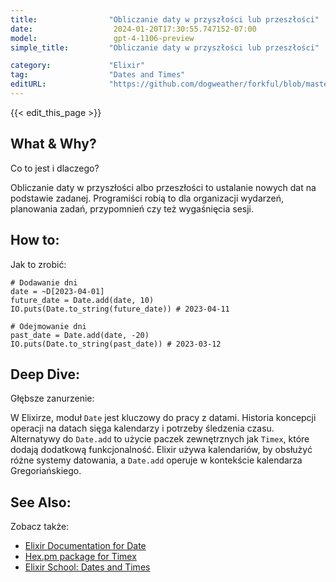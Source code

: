 ```yaml
---
title:                "Obliczanie daty w przyszłości lub przeszłości"
date:                  2024-01-20T17:30:55.747152-07:00
model:                 gpt-4-1106-preview
simple_title:         "Obliczanie daty w przyszłości lub przeszłości"

category:             "Elixir"
tag:                  "Dates and Times"
editURL:              "https://github.com/dogweather/forkful/blob/master/content/pl/elixir/calculating-a-date-in-the-future-or-past.md"
---
```


{{< edit_this_page >}}

## What & Why?
Co to jest i dlaczego?

Obliczanie daty w przyszłości albo przeszłości to ustalanie nowych dat na podstawie zadanej. Programiści robią to dla organizacji wydarzeń, planowania zadań, przypomnień czy też wygaśnięcia sesji.

## How to:
Jak to zrobić:

```
# Dodawanie dni
date = ~D[2023-04-01]
future_date = Date.add(date, 10)
IO.puts(Date.to_string(future_date)) # 2023-04-11

# Odejmowanie dni
past_date = Date.add(date, -20)
IO.puts(Date.to_string(past_date)) # 2023-03-12
```

## Deep Dive:
Głębsze zanurzenie:

W Elixirze, moduł `Date` jest kluczowy do pracy z datami. Historia koncepcji operacji na datach sięga kalendarzy i potrzeby śledzenia czasu. Alternatywy do `Date.add` to użycie paczek zewnętrznych jak `Timex`, które dodają dodatkową funkcjonalność. Elixir używa kalendariów, by obsłużyć różne systemy datowania, a `Date.add` operuje w kontekście kalendarza Gregoriańskiego.

## See Also:
Zobacz także:

- [Elixir Documentation for Date](https://hexdocs.pm/elixir/Date.html)
- [Hex.pm package for Timex](https://hex.pm/packages/timex)
- [Elixir School: Dates and Times](https://elixirschool.com/en/lessons/basics/date-time/)
